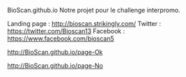BioScan.github.io
Notre projet pour le challenge interpromo.

Landing page : http://bioscan.strikingly.com/
Twitter : https://twitter.com/Bioscan13
Facebook : https://www.facebook.com/bioscan5

http://BioScan.github.io/page-Ok

http://BioScan.github.io/page-No



